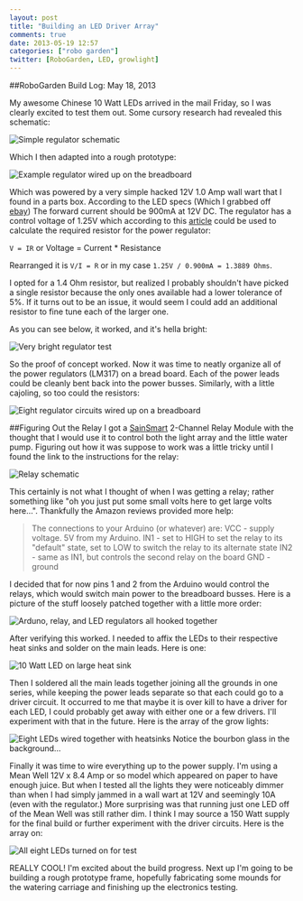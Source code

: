 ```yaml
---
layout: post
title: "Building an LED Driver Array"
comments: true
date: 2013-05-19 12:57
categories: ["robo garden"]
twitter: [RoboGarden, LED, growlight]
---
```

##RoboGarden Build Log: May 18, 2013

My awesome  Chinese 10 Watt LEDs arrived in the mail Friday, so I was clearly excited to test them out. Some cursory research had revealed this schematic:

![Simple regulator schematic](http://www.instructables.com/files/deriv/F82/HRUF/G7CN3O7V/F82HRUFG7CN3O7V.SMALL.jpg)

Which I then adapted into a rough prototype:

![Example regulator wired up on the breadboard](https://lh6.googleusercontent.com/-ZwzJAaU-49s/UZggG6bMioI/AAAAAAAAHZY/BqQXj-wTQ_4/w1147-h860-no/0ABF1BE3-5D1D-4621-92BC-D9CA39CED504.JPG)

Which was powered by a very simple hacked 12V 1.0 Amp wall wart that I found in a parts box. According to the LED specs (Which I grabbed off [ebay](http://www.ebay.com/itm/390477389011?ssPageName=STRK:MEWNX:IT&_trksid=p3984.m1497.l2649)) The forward current should be 900mA at 12V DC. The regulator has a control voltage of 1.25V which according to this [article](http://www.instructables.com/answers/Please-help-me-with-my-LM317-T-LED-driver/) could be used to calculate the required resistor for the power regulator:

`V = IR` or Voltage = Current * Resistance

Rearranged it is `V/I = R` or in my case `1.25V / 0.900mA = 1.3889 Ohms`.

I opted for a 1.4 Ohm resistor, but realized I probably shouldn't have picked a single resistor because the only ones available had a lower tolerance of 5%. If it turns out to be an issue, it would seem I could add an additional resistor to fine tune each of the larger one.

As you can see below, it worked, and it's hella bright:

![Very bright regulator test](https://lh3.googleusercontent.com/-hU1PuHzctk4/UZggJ53N0fI/AAAAAAAAHZo/kO2j7X95wEA/w645-h860-no/3D28F54E-3608-4787-AD24-B545AD51D202.JPG)

So the proof of concept worked. Now it was time to neatly organize all of the power regulators (LM317) on a bread board. Each of the power leads could be cleanly bent back into the power busses.  Similarly, with a little cajoling, so too could the resistors:

![Eight regulator circuits wired up on a breadboard](https://lh4.googleusercontent.com/-xcwHn1mW1C4/UZgrVhvv2rI/AAAAAAAAHZ0/YKHM6m7A4_U/w645-h860-no/4D8880D4-7B9A-4619-8CE1-F5BAD168D3B7.JPG)

##Figuring Out the Relay
I got a [SainSmart](http://www.amazon.com/gp/product/B0057OC6D8/ref=oh_details_o00_s00_i01?ie=UTF8&psc=1#productDescription) 2-Channel Relay Module with the thought that I would use it to control both the light array and the little water pump. Figuring out how it was suppose to work was a little tricky until I found the link to the instructions for the relay:

![Relay schematic](https://lh6.googleusercontent.com/-t0Pj2QOJY1o/UZgrrdPCx3I/AAAAAAAAHZ4/WyhUJHhisOk/w789-h485-no/2%25E8%25B7%25AF%25E7%25BB%25A7%25E7%2594%25B5%25E5%2599%25A8.JPG)

This certainly is not what I thought of when I was getting a relay; rather something like "oh you just put some small volts here to get large volts here…". Thankfully the Amazon reviews provided more help:


> The connections to your Arduino (or whatever) are:
> VCC - supply voltage. 5V from my Arduino.
> IN1 - set to HIGH to set the relay to its "default" state, set to LOW to switch the relay to its alternate state
> IN2 - same as IN1, but controls the second relay on the board
> GND - ground


I decided that for now pins 1 and 2 from the Arduino would control the relays, which would switch main power to the breadboard busses. Here is a picture of the stuff loosely patched together with a little more order:

![Arduno, relay, and LED regulators all hooked together](https://lh4.googleusercontent.com/-s1iwujREh5g/UZkCRNUpIQI/AAAAAAAAHcQ/v8xxFT-PxLY/w519-h692-no/4514C772-48CC-4EA1-83F5-654B78AC1FB5.JPG)

After verifying this worked. I needed to affix the LEDs to their respective heat sinks and solder on the main leads. Here is one:

![10 Watt LED on large heat sink](https://lh3.googleusercontent.com/-Pxl2cr-xUqs/UZgzZjWfAbI/AAAAAAAAHa0/iH5GKs9dQ3Y/w519-h692-no/CAEB17A3-A166-456E-BE77-E3D123A363D6.JPG)

Then I soldered all the main leads together joining all the grounds in one series, while keeping the power leads separate so that each could go to a driver circuit. It occurred to me that maybe it is over kill to have a driver for each LED, I could probably get away with either one or a few drivers. I'll experiment with that in the future. Here is the array of the grow lights:

![Eight LEDs wired together with heatsinks](https://lh3.googleusercontent.com/-41wm4Rxr1Ks/UZkCRI8AXGI/AAAAAAAAHcQ/H8f9sZN_zOY/w519-h692-no/3992741C-376E-43FD-BD61-787A462EFB6A.JPG)
Notice the bourbon glass in the background…

Finally it was time to wire everything up to the power supply. I'm using a Mean Well 12V x 8.4 Amp or so model which appeared on paper to have enough juice. But when I tested all the lights they were noticeably dimmer than when I had simply jammed in a wall wart at 12V and seemingly 10A (even with the regulator.) More surprising was that running just one LED off of the Mean Well was still rather dim. I think I may source a 150 Watt supply for the final build or further experiment with the driver circuits. Here is the array on:

![All eight LEDs turned on for test](https://lh4.googleusercontent.com/--e_iSuAeROA/UZkCRO1iOrI/AAAAAAAAHcQ/RCB079qR70E/w923-h692-no/B188413F-52B2-40E9-8C55-EB9ECD32D90E.JPG)

REALLY COOL! I'm excited about the build progress. Next up I'm going to be building a rough prototype frame, hopefully fabricating some mounds for the watering carriage and finishing up the electronics testing.

